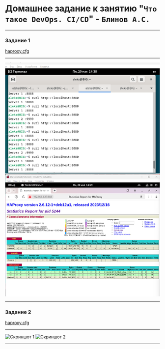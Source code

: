 # Домашнее задание к занятию "`Что такое DevOps. СI/СD`" - `Блинов А.С.`


---

### Задание 1
[haproxy.cfg](https://github.com/AleksanderB5/sys-pattern-homework-8-2/blob/Кластеризация/файлы/haproxy.cfg)

----

![Скриншот 1](https://github.com/AleksanderB5/sys-pattern-homework-8-2/blob/Кластеризация/foto/1-1.png)
![Скриншот 2](https://github.com/AleksanderB5/sys-pattern-homework-8-2/blob/Кластеризация/foto/1-2.png)

---

### Задание 2
[haproxy.cfg]()

----

![Скриншот 1]()
![Скриншот 2]()

---
